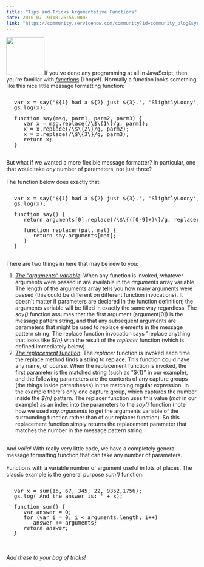 ```yaml
---
title: "Tips and Tricks Argumentative Functions"
date: 2010-07-19T18:26:55.000Z
link: "https://community.servicenow.com/community?id=community_blog&sys_id=a56ceaa1dbd0dbc01dcaf3231f9619fc"
---
```

<p><img  alt="" class="jive-image" src="c13037bddb5c93049c9ffb651f961905.iix" style="width: auto; height: 100px;" />If you've done any programming at all in JavaScript, then you're familiar with <a href="http://en.wikipedia.org/wiki/Function_%28computer_science%29"><i>functions</i></a> (I hope!). Normally a function looks something like this nice little message formatting function:<br /><pre style="margin-left:20px;line-height:1;"><br />var x = say('${1} had a ${2} just ${3}.', 'SlightlyLoony', 'nice glass of wine', 'last night');<br />gs.log(x);<br /><br />function say(msg, parm1, parm2, parm3) {<br />   var x = msg.replace(/\$\{1\}/g, parm1);<br />   x = x.replace(/\$\{2\}/g, parm2);<br />   x = x.replace(/\$\{3\}/g, parm3);<br />   return x;<br />}</pre><br />But what if we wanted a more flexible message formatter? In particular, one that would take <i>any</i> number of parameters, not just three?<br /><!--break--><br />The function below does exactly that:<br /><pre style="margin-left:20px;line-height:1;"><br />var x = say('${1} had a ${2} just ${3}.', 'SlightlyLoony', 'nice glass of wine', 'last night');<br />gs.log(x);<br /><br />function say() {<br />   return arguments[0].replace(/\$\{([0-9]+)\}/g, replacer);<br /><br />   function replacer(pat, mat) {<br />      return say.arguments[mat];<br />   }<br />}</pre><br />There are two things in here that may be new to you:<br /><ol><li><i><u>The "arguments" variable</u></i>: When any function is invoked, whatever arguments were passed in are available in the <i>arguments</i> array variable. The length of the arguments array tells you how many arguments were passed (this could be different on different function invocations). It doesn't matter if parameters are declared in the function definition; the arguments variable will be filled in exactly the same way regardless. The <i>say()</i> function assumes that the first argument (argument[0]) is the message pattern string, and that any subsequent arguments are parameters that might be used to replace elements in the message pattern string. The replace function invocation says "replace anything that looks like <i>${n}</i> with the result of the <i>replacer</i> function (which is defined immediately below).</li><li><i><u>The replacement function</u></i>: The <i>replacer</i> function is invoked each time the replace method finds a string to replace. This function could have any name, of course. When the replacement function is invoked, the first parameter is the matched string (such as "${1}" in our example), and the following parameters are the contents of any capture groups (the things inside parentheses) in the matching regular expression. In the example there's only one capture group, which captures the number inside the <i>${n}</i> pattern. The replacer function uses this value (<i>mat</i> in our example) as an index into the parameters to the <i>say()</i> function (note how we used <i>say.arguments</i> to get the arguments variable of the surrounding function rather than of our replacer function). So this replacement function simply returns the replacement parameter that matches the number in the message pattern string.</li></ol><br />And <i>voila!</i> With really very little code, we have a completely general message formatting function that can take any number of parameters.<br /><br />Functions with a variable number of argument useful in lots of places. The classic example is the general purpose <i>sum()</i> function:<br /><pre style="margin-left:20px;line-height:1;"><br />var x = sum(15, 67, 345, 22, 9352,1756);<br />gs.log('And the answer is: ' + x);<br /><br />function sum() {<br />   var answer = 0;<br />   for (var i = 0; i &lt; arguments.length; i++)<br />      answer += arguments<i>;<br />   return answer;<br />}</i></pre><i><br /><br />Add these to your bag of tricks!</i></p>